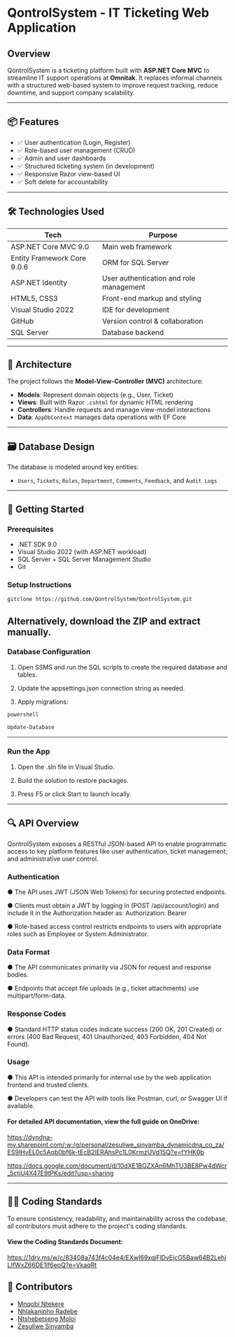 # QontrolSystem - IT Ticketing Web Application

## Overview

QontrolSystem is a ticketing platform built with **ASP.NET Core MVC** to streamline IT support operations at **Omnitak**. It replaces informal channels with a structured web-based system to improve request tracking, reduce downtime, and support company scalability.

---

## 📦 Features

- ✅ User authentication (Login, Register)
- ✅ Role-based user management (CRUD)
- ✅ Admin and user dashboards
- ✅ Structured ticketing system (in development)
- ✅ Responsive Razor view-based UI
- ✅ Soft delete for accountability

---

## 🛠 Technologies Used

| Tech | Purpose |
|------|---------|
| ASP.NET Core MVC 9.0 | Main web framework |
| Entity Framework Core 9.0.6 | ORM for SQL Server |
| ASP.NET Identity | User authentication and role management |
| HTML5, CSS3 | Front-end markup and styling |
| Visual Studio 2022 | IDE for development |
| GitHub | Version control & collaboration |
| SQL Server | Database backend |

---

## 🧱 Architecture

The project follows the **Model-View-Controller (MVC)** architecture:

- **Models**: Represent domain objects (e.g., User, Ticket)
- **Views**: Built with Razor `.cshtml` for dynamic HTML rendering
- **Controllers**: Handle requests and manage view-model interactions
- **Data**: `AppDbContext` manages data operations with EF Core

---

## 🗃 Database Design

The database is modeled around key entities:
- `Users`, `Tickets`, `Roles`, `Department`, `Comments`, `Feedback`, and `Audit Logs`

---

## 🚀 Getting Started

### Prerequisites
- .NET SDK 9.0
- Visual Studio 2022 (with ASP.NET workload)
- SQL Server + SQL Server Management Studio
- Git

### Setup Instructions

```bash
gitclone https://github.com/QontrolSystem/QontrolSystem.git
```
Alternatively, download the ZIP and extract manually.
---
### Database Configuration

1. Open SSMS and run the SQL scripts to create the required database and tables.

2. Update the appsettings.json connection string as needed.

3. Apply migrations:
```bash
powershell

Update-Database
```
---
### Run the App
1. Open the .sln file in Visual Studio.

2. Build the solution to restore packages.

3. Press F5 or click Start to launch locally.
---

## 🔍 API Overview

QontrolSystem exposes a RESTful JSON-based API to enable programmatic access to key platform features like user authentication, ticket management, and administrative user control.

### Authentication

●	The API uses JWT (JSON Web Tokens) for securing protected endpoints.


●	Clients must obtain a JWT by logging in (POST /api/account/login) and include it in the Authorization header as:
 Authorization: Bearer <token>


●	Role-based access control restricts endpoints to users with appropriate roles such as Employee or System Administrator.


### Data Format
●	The API communicates primarily via JSON for request and response bodies.

●	Endpoints that accept file uploads (e.g., ticket attachments) use multipart/form-data.


### Response Codes
●	Standard HTTP status codes indicate success (200 OK, 201 Created) or errors (400 Bad Request, 401 Unauthorized, 403 Forbidden, 404 Not Found).


### Usage
●	This API is intended primarily for internal use by the web application frontend and trusted clients.

●	Developers can test the API with tools like Postman, curl, or Swagger UI if available.


#### For detailed API documentation, view the full guide on OneDrive: 
https://dyndna-my.sharepoint.com/:w:/g/personal/zesuliwe_sinyamba_dynamicdna_co_za/ES9IHvEL0c5Aqb0bf6k-tEcB2IERAhsPc1L0KrmzUVd1SQ?e=fYHK0b

https://docs.google.com/document/d/10dXE1BGZXAn6MhTU3BE8Pw4dWcr_5ctjU4X47E9tPKs/edit?usp=sharing

---

## 🧑‍💻 Coding Standards

To ensure consistency, readability, and maintainability across the codebase, all contributors must adhere to the project's coding standards.
#### View the Coding Standards Document:
https://1drv.ms/w/c/83408a743f4c04e4/EXwI69xqjFlDvEjcG5Baw64B2LehjLIfWxZ66DE1lf6eoQ?e=VkaqRt


## 👥 Contributors
- [Mnqobi Ntekere](https://github.com/MnqobiConquer)
- [Nhlakanipho Radebe](https://github.com/AlsonAfrica)
- [Ntshebetseng Moloi](https://github.com/NtshebetsengM)
- [Zesuliwe Sinyamba](https://github.com/Zesuliwe17)
